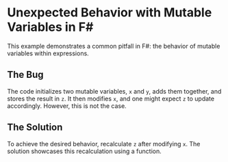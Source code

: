 # Unexpected Behavior with Mutable Variables in F#

This example demonstrates a common pitfall in F#: the behavior of mutable variables within expressions.

## The Bug
The code initializes two mutable variables, `x` and `y`, adds them together, and stores the result in `z`. It then modifies `x`, and one might expect `z` to update accordingly. However, this is not the case.

## The Solution
To achieve the desired behavior, recalculate `z` after modifying `x`. The solution showcases this recalculation using a function.